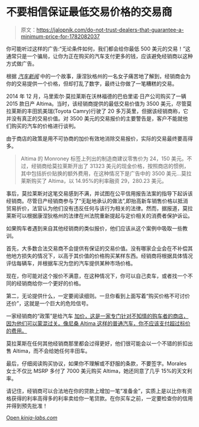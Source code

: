 # 不要相信保证最低交易价格的交易商

> 原文：<https://jalopnik.com/do-not-trust-dealers-that-guarantee-a-minimum-price-for-1782082037>

你可能听过这样的广告:“无论条件如何，我们都会给你最低 500 美元的交易！”这通常只是一个骗局，让你为正在购买的汽车支付更多的钱，应该避免经销商以这种方式做广告。



根据 [*汽车新闻*](http://www.autonews.com/article/20160615/LEGALFILE/306159996/altima-deal-was-bad-bargain-but-nissan-dealer-disclosed-terms-court) 中的一个故事，康涅狄格州的一名女子痛苦地了解到，经销商会为你的交易提供一个价格，但却打乱了数字，最终让你做了一笔糟糕的交易。

2014 年 12 月，马里索尔·莫拉莱斯在沃林福德的巴伯里诺·日产公司购买了一辆 2015 款日产 Altima。当时，该经销商提供的最低交易价值为 3500 美元，尽管莫拉莱斯的丰田凯美瑞(Toyota Camry)行驶了 20 多万英里，但据该经销商称，它并没有真正的交易价值。对 3500 美元的交易报价的主要警告是，客户不能就他们购买的汽车的价格进行谈判。

由于商店的政策是用不可协商的加价有效地消除交易报价，实际的交易最终要高得多。

> Altima 的 Monroney 标签上列出的制造商建议零售价为 24，150 美元。不过，经销商给莫拉莱斯开出了 31323 美元的现金价格，按照商店的惯例，其中包括折价贴换的额外费用，在这种情况下是广告中的 3500 美元...莫拉莱斯购买了 Altima，以 14.95%的利率融资 29，280.23 美元。

事后，莫拉莱斯对这笔交易感到不满，并试图在公平信用报告法案的指导下起诉该经销商。尽管日产经销商参与了“无耻地承认的做法”,即抬高新车销售价格以抵消贸易折价，法官认为他们没有违反任何与该行为相关的法律。然而，据报道，莫拉莱斯可以根据康涅狄格州的法律在州法院重新提起与定价相关的消费者保护诉讼。

如果购车者遇到来自其他经销商的类似报价，他们应该从这个案例中吸取一些教训。

首先，大多数合法交易商不会提供有保证的交易价值。没有哪家企业会在不补偿其他地方损失的情况下，以高于其价值的价格购买某样东西。经销商将根据具体情况评估每辆车，并根据车况为您的汽车提供某种市场价格。

现在，你可能对这个报价不满意，在这种情况下，你可以自己卖车，或者找一个不同的经销商给你一个更好的价格。

第二，无论提供什么，一定要阅读细则。一旦你看到上面写着“购买价格不可讨价还价”，这就是一个巨大的危险信号。

一家经销商的“政策”是给汽车 [加价，这是一家专门针对不知情的购车者的商店，因为他们可以蒙混过关。像尼桑 Altima 这样的普通汽车，你不应该支付超过标价的费用。](https://jalopnik.com/how-to-spot-a-shady-car-dealer-1726958196)

莫拉莱斯在任何其他经销商那里都会过得更好，他们很可能会以一个不错的折扣出售 Altima，而不会给她任何丰田车。

最后，仔细阅读购买协议，如果你不理解或不舒服的条款，不要签字。Morales 女士不仅比 MSRP 多付了 7000 美元购买 Altima，她还同意了几乎 15%的天文利率。

请记住，经销商可以合法地在你的贷款上增加一笔“准备金”，实质上是以比你有资格获得的利率高得多的利率卖给你一笔贷款。在你买车之前，一定要检查你的信用并得到预先批准！

[Open *kinja-labs.com*](http://kinja-labs.com/related-widget/?posts=1753146375,1691566036,1778159802&title=Recommended%20stories)